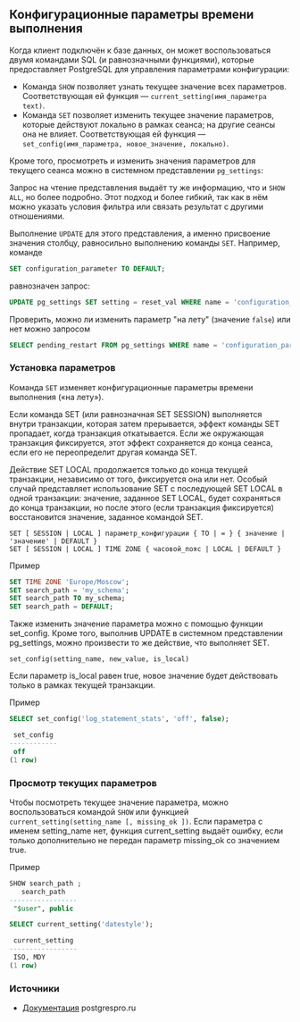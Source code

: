 ## Конфигурационные параметры времени выполнения

Когда клиент подключён к базе данных, он может воспользоваться двумя командами SQL (и равнозначными функциями), которые предоставляет PostgreSQL для управления параметрами конфигурации:
- Команда `SHOW` позволяет узнать текущее значение всех параметров. Соответствующая ей функция — `current_setting(имя_параметра text)`.
- Команда `SET` позволяет изменить текущее значение параметров, которые действуют локально в рамках сеанса; на другие сеансы она не влияет. Соответствующая ей функция — `set_config(имя_параметра, новое_значение, локально)`.

Кроме того, просмотреть и изменить значения параметров для текущего сеанса можно в системном представлении `pg_settings`:

Запрос на чтение представления выдаёт ту же информацию, что и `SHOW ALL`, но более подробно. Этот подход и более гибкий, так как в нём можно указать условия фильтра или связать результат с другими отношениями.

Выполнение `UPDATE` для этого представления, а именно присвоение значения столбцу, равносильно выполнению команды `SET`. Например, команде
```sql
SET configuration_parameter TO DEFAULT;
```
равнозначен запрос:
```sql
UPDATE pg_settings SET setting = reset_val WHERE name = 'configuration_parameter';
```

Проверить, можно ли изменить параметр "на лету" (значение `false`) или нет можно запросом
```sql
SELECT pending_restart FROM pg_settings WHERE name = 'configuration_parameter';
```

### Установка параметров
Команда `SET` изменяет конфигурационные параметры времени выполнения («на лету»).

Если команда SET (или равнозначная SET SESSION) выполняется внутри транзакции, которая затем прерывается, эффект команды SET пропадает, когда транзакция откатывается. Если же окружающая транзакция фиксируется, этот эффект сохраняется до конца сеанса, если его не переопределит другая команда SET.

Действие SET LOCAL продолжается только до конца текущей транзакции, независимо от того, фиксируется она или нет. Особый случай представляет использование SET с последующей SET LOCAL в одной транзакции: значение, заданное SET LOCAL, будет сохраняться до конца транзакции, но после этого (если транзакция фиксируется) восстановится значение, заданное командой SET.

```
SET [ SESSION | LOCAL ] параметр_конфигурации { TO | = } { значение | 'значение' | DEFAULT }
SET [ SESSION | LOCAL ] TIME ZONE { часовой_пояс | LOCAL | DEFAULT }
```

Пример
```sql
SET TIME ZONE 'Europe/Moscow';
SET search_path = 'my_schema';
SET search_path TO my_schema;
SET search_path = DEFAULT;
```

Также изменить значение параметра можно с помощью функции set_config. Кроме того, выполнив UPDATE в системном представлении pg_settings, можно произвести то же действие, что выполняет SET.

```
set_config(setting_name, new_value, is_local)

```

Если параметр is_local равен true, новое значение будет действовать только в рамках текущей транзакции.


Пример
```sql
SELECT set_config('log_statement_stats', 'off', false);

 set_config
------------
 off
(1 row)
```

### Просмотр текущих параметров
Чтобы посмотреть текущее значение параметра, можно воспользоваться командой `SHOW` или функцией `current_setting(setting_name [, missing_ok ])`. Если параметра с именем setting_name нет, функция current_setting выдаёт ошибку, если только дополнительно не передан параметр missing_ok со значением true.

Пример
```sql
SHOW search_path ;
   search_path
-----------------
 "$user", public

SELECT current_setting('datestyle');

 current_setting
-----------------
 ISO, MDY
(1 row)
```

### Источники
- [Документация](https://postgrespro.ru/docs/postgrespro/10/sql-set) postgrespro.ru
